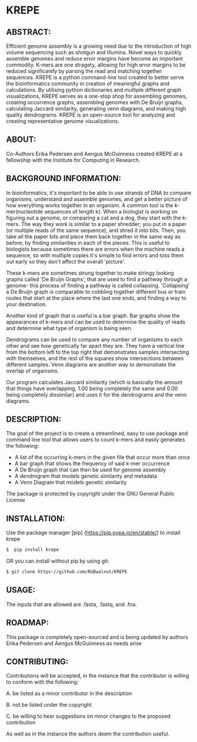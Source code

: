 # KREPE

## ABSTRACT:
Efficient genome assembly is a growing need due to the introduction of high volume sequencing such as shotgun and Illumina. Novel ways to quickly assemble genomes and reduce error margins have become an important commodity. K-mers are one stragety, allowing for high error margins to be reduced significantly by parsing the read and matching together sequences. KREPE is a python command-line tool created to better serve the bioinformatics community in creation of meaningful graphs and calculations. By utilising python dictionaries and multiple different graph visualizations, KREPE serves as a one-stop shop for assembling genomes, creating occurrence graphs, assembling genomes with De Bruijn graphs, calculating Jaccard similarity, generating venn diagrams, and making high quality dendrograms. KREPE is an open-source tool for analyzing and creating representative genome visualizations. 

## ABOUT:
Co-Authors Erika Pedersen and Aengus McGuinness created KREPE at a fellowship
with the Institute for Computing in Research.

## BACKGROUND INFORMATION:
In bioinformatics, it's important to be able to use strands of DNA
to compare organisms, understand and assemble genomes, and get a better
picture of how everything works together in an organism. A common tool
is the k-mer(nucleotide sequences of length k). When a biologist is working
on figuring out a genome, or comparing a cat and a dog, they start with the
k-mers. The way they work is similar to a paper shredder; you put in a paper
(or multiple reads of the same sequence), and shred it into bits. Then, you
take all the paper bits and piece them back together in the same way as before,
by finding similarities in each of the pieces. This is useful to biologists
because sometimes there are errors when the machine reads a sequence, so with
multiple copies it's simple to find errors and toss them out early so they
don't affect the overall 'picture'.

These k-mers are sometimes strung together to make stringy looking
graphs called 'De Bruijn Graphs', that are used to find a pathway through
a genome- this process of finding a pathway is called collapsing. 'Collapsing'
a De Bruijn graph is comparable to cobbling together different bus or train
routes that start at the place where the last one ends, and finding a way
to your destination.

Another kind of graph that is useful is a bar graph. Bar graphs show the
appearances of k-mers and can be used to determine the quality of reads
and determine what type of organism is being seen.

Dendrograms can be used to compare any number of organisms to each other
and see how genetically far apart they are. They have a vertical line from
the bottom left to the top right that demonstrates samples intersecting with
themselves, and the rest of the squares show intersections between different
samples. Venn diagrams are another way to demonstrate the overlap of organisms.

Our program calculates Jaccard similarity (which is basically the amount that
things have overlapping, 1.00 being completely the same and 0.00 being completely dissimilar) and uses it for the dendrograms and the venn diagrams. 

## DESCRIPTION:
 The goal of the project is to create a streamlined, easy to use
 package and command line tool that allows users to count k-mers 
 and easily generates the following:

 - A list of the occurring k-mers in the given file that occur more
   than once
 - A bar graph that shows the frequency of said k-mer occurrence
 - A De Bruijn graph that can then be used for genome assembly
 - A dendrogram that models genetic similarity and metadata
 - A Venn Diagram that models genetic similarity

 The package is protected by copyright under the GNU General Public
 License

## INSTALLATION:
 Use the package manager [pip]
 (https://pip.pypa.io/en/stable/) to install krepe

 ```bash
$  pip install krepe
 ```
OR you can install without pip by using git:

```bash
$ git clone https://github.com/RGBwalnut/KREPE
```

## USAGE:

 The inputs that are allowed are .fasta, .fastq, and .fna. 

## ROADMAP:
 This package is completely open-sourced and is being updated by
 authors Erika Pedersen and Aengus McGuinness as needs arise

## CONTRIBUTING:
 Contributions will be accepted, in the instance that the contributor
 is willing to conform with the following:

 A. be listed as a minor contributor in the description

 B. not be listed under the copyright

 C. be willing to hear suggestions on minor changes to the proposed
 contribution

As well as in the instance the authors deem the
 contribution useful.


